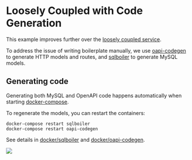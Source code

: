 # Loosely Coupled with Code Generation

This example improves further over the [loosely coupled service](../02-loosely-coupled).

To address the issue of writing boilerplate manually, we use [oapi-codegen](https://github.com/deepmap/oapi-codegen) to generate HTTP models and routes, and
[sqlboiler](https://github.com/volatiletech/sqlboiler) to generate MySQL models.

## Generating code

Generating both MySQL and OpenAPI code happens automatically when starting [docker-compose](../docker-compose.yml).

To regenerate the models, you can restart the containers:

```
docker-compose restart sqlboiler
docker-compose restart oapi-codegen
```

See details in [docker/sqlboiler](../docker/sqlboiler) and [docker/oapi-codegen](../docker/oapi-codegen).

![](https://threedots.tech/post/common-anti-patterns-in-go-web-applications/mapping-models.png)
